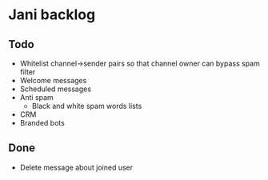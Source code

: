 # Jani backlog

## Todo

- Whitelist channel->sender pairs so that channel owner can bypass spam filter
- Welcome messages
- Scheduled messages
- Anti spam
  - Black and white spam words lists
- CRM
- Branded bots

## Done

- Delete message about joined user
